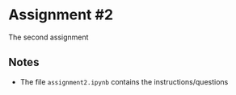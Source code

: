 Assignment #2 
============

The second assignment  


Notes 
-------------

+ The file `assignment2.ipynb` contains the instructions/questions 


